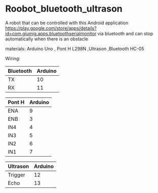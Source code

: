 # Roobot_bluetooth_ultrason
 A robot that can be controlled with this Android application https://play.google.com/store/apps/details?id=com.giumig.apps.bluetoothserialmonitor via bluetooth and can stop automatically when there is an obstacle

materials: Arduino Uno , Pont H L298N ,Ultrason ,Bluetooth HC-05

Wiring:


| Bluetooth  |    Arduino    |
| ---------- | ------------- |
| TX         |   10          |
| RX         |   11          |



| Pont H     |    Arduino    |
| ---------- | ------------- |
| ENA        |    9          |
| ENB        |    3          |
| IN4        |    4          |
| IN3        |    5          |  
| IN2        |    6          |  
| IN1        |    7          |
  
   
  
  
 | Ultrason      |            Arduino |
| ---------- | ------------- |
| Trigger    |                 12   |
| Echo                    |    13   |
